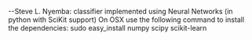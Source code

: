 --Steve L. Nyemba: classifier implemented using Neural Networks (in python with SciKit support)
On OSX use the following command to install the dependencies:
	sudo easy_install numpy scipy scikit-learn

